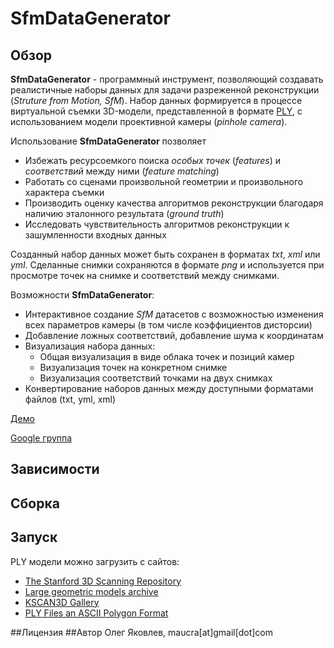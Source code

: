 # SfmDataGenerator
## Обзор
**SfmDataGenerator** - программный инструмент, позволяющий создавать реалистичные наборы данных для задачи разреженной реконструкции (*Struture from Motion, SfM*). Набор данных формируется
в процессе виртуальной съемки 3D-модели, представленной в формате [PLY](http://graphics.stanford.edu/data/3Dscanrep/#file_format), с использованием модели проективной камеры (*pinhole camera*).

Использование **SfmDataGenerator** позволяет
 * Избежать ресурсоемкого поиска *особых точек* (*features*) и *соответствий* между ними (*feature matching*)
 * Работать со сценами произвольной геометрии и произвольного характера съемки
 * Производить оценку качества алгоритмов реконструкции благодаря наличию эталонного результата (*ground truth*)
 * Исследовать чувствительность алгоритмов реконструкции к зашумленности входных данных

Созданный набор данных может быть сохранен в форматах *txt*, *xml* или *yml*. Сделанные снимки сохраняются в формате *png* и используется при просмотре точек на снимке и соответствий между снимками.

Возможности **SfmDataGenerator**:
 * Интерактивное создание *SfM* датасетов с возможностью изменения всех параметров камеры (в том числе коэффициентов дисторсии)
 * Добавление ложных соответствий, добавление шума к координатам
 * Визуализация набора данных:
   - Общая визуализация в виде облака точек и позиций камер
   - Визуализация точек на конкретном снимке
   - Визуализация соответствий точками на двух снимках
 * Конвертирование наборов данных между доступными форматами файлов (txt, yml, xml)

[Демо](http://demo.demo)

[Google группа](https://groups.google.com/d/forum/sfmdatagen)
## Зависимости
## Сборка
## Запуск
PLY модели можно загрузить с сайтов:
 * [The Stanford 3D Scanning Repository](http://graphics.stanford.edu/data/3Dscanrep)
 * [Large geometric models archive](http://www.cc.gatech.edu/projects/large_models)
 * [KSCAN3D Gallery](http://www.kscan3d.com/gallery)
 * [PLY Files an ASCII Polygon Format](http://people.sc.fsu.edu/~jburkardt/data/ply/ply.html)

##Лицензия
##Автор
Олег Яковлев, maucra[at]gmail[dot]com
